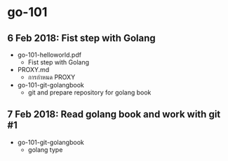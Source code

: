 # go-101

## 6 Feb 2018: Fist step with Golang

* go-101-helloworld.pdf
  * Fist step with Golang 
* PROXY.md
  * การกำหนด PROXY
* go-101-git-golangbook
  * git and prepare repository for golang book

## 7 Feb 2018: Read golang book and work with git #1
* go-101-git-golangbook
  * golang type
